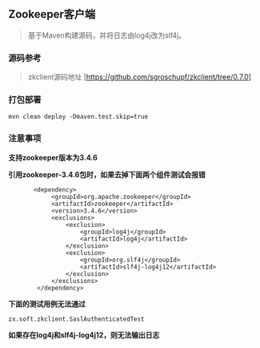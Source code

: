 
## Zookeeper客户端

> 基于Maven构建源码，并将日志由log4j改为slf4j。

### 源码参考

> zkclient源码地址 [https://github.com/sgroschupf/zkclient/tree/0.7.0]

### 打包部署

```
mvn clean deploy -Dmaven.test.skip=true
```

### 注意事项

**支持zookeeper版本为3.4.6**

**引用zookeeper-3.4.6包时，如果去掉下面两个组件测试会报错**

```
	   <dependency>
			<groupId>org.apache.zookeeper</groupId>
			<artifactId>zookeeper</artifactId>
			<version>3.4.6</version>
			<exclusions>
				<exclusion>
					<groupId>log4j</groupId>
					<artifactId>log4j</artifactId>
				</exclusion>
				<exclusion>
					<groupId>org.slf4j</groupId>
					<artifactId>slf4j-log4j12</artifactId>
				</exclusion>
			</exclusions>
		</dependency>
```

**下面的测试用例无法通过**

```
zx.soft.zkclient.SaslAuthenticatedTest
```

**如果存在log4j和slf4j-log4j12，则无法输出日志**
